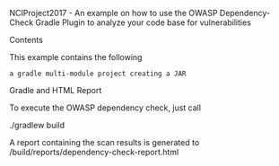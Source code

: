 NCIProject2017 - An example on how to use the OWASP Dependency-Check Gradle Plugin to analyze your code base for vulnerabilities


Contents

This example contains the following

    a gradle multi-module project creating a JAR


Gradle and HTML Report

To execute the OWASP dependency check, just call

./gradlew build 

A report containing the scan results is generated to /build/reports/dependency-check-report.html
